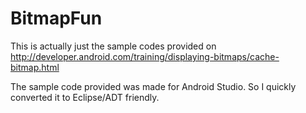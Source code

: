 BitmapFun
=======

This is actually just the sample codes provided on http://developer.android.com/training/displaying-bitmaps/cache-bitmap.html

The sample code provided was made for Android Studio. So I quickly converted it to Eclipse/ADT friendly.